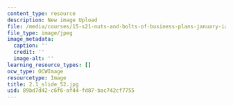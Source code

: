 ```yaml
---
content_type: resource
description: New image Upload
file: /media/courses/15-s21-nuts-and-bolts-of-business-plans-january-iap-2014/89bd7d42c6f6af44fd87bac742cf7755_2.1_slide_52.jpg
file_type: image/jpeg
image_metadata:
  caption: ''
  credit: ''
  image-alt: ''
learning_resource_types: []
ocw_type: OCWImage
resourcetype: Image
title: 2.1_slide_52.jpg
uid: 89bd7d42-c6f6-af44-fd87-bac742cf7755
---
```

